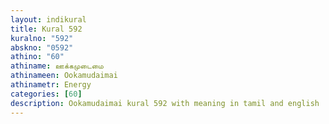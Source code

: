 ```yaml
---
layout: indikural
title: Kural 592
kuralno: "592"
abskno: "0592"
athino: "60"
athiname: ஊக்கமுடைமை
athinameen: Ookamudaimai
athinametr: Energy
categories: [60]
description: Ookamudaimai kural 592 with meaning in tamil and english 
---
```


